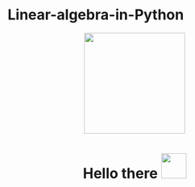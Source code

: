 # Linear-algebra-in-Python

<div id="header" align="center">
  <img src="https://media1.tenor.com/m/wX-Yr8A7WuQAAAAC/matrix-brilliant.gif" width="200"/>
</div>
<div id="badges" align="center">
<h1>
 Hello there
  <img src="https://media.tenor.com/znmQl_Of2AAAAAAi/pepe-jedi-pablojedi.gif" width="50px"/>
</h1>
</div>
